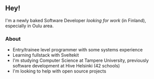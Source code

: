 ## Hey!
I'm a newly baked Software Developer *looking for work* (in Finland), especially in Oulu area.

### About
- Entry/trainee level programmer with some systems experience
- Learning fullstack with Sveltekit
- I'm studying Computer Science at Tampere University, previously software development at Hive Helsinki (42 schools) 
- I'm looking to help with open source projects
